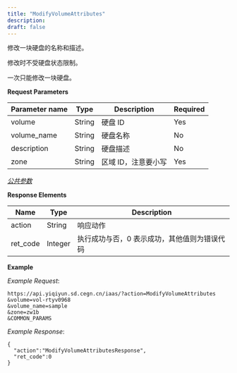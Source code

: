 ```yaml
---
title: "ModifyVolumeAttributes"
description: 
draft: false
---
```




修改一块硬盘的名称和描述。

修改时不受硬盘状态限制。

一次只能修改一块硬盘。

**Request Parameters**

| Parameter name | Type | Description | Required |
| --- | --- | --- | --- |
| volume | String | 硬盘 ID | Yes |
| volume_name | String | 硬盘名称 | No |
| description | String | 硬盘描述 | No |
| zone | String | 区域 ID，注意要小写 | Yes |

[_公共参数_](../../../parameters/)

**Response Elements**

| Name | Type | Description |
| --- | --- | --- |
| action | String | 响应动作 |
| ret_code | Integer | 执行成功与否，0 表示成功，其他值则为错误代码 |

**Example**

_Example Request_:

```
https://api.yiqiyun.sd.cegn.cn/iaas/?action=ModifyVolumeAttributes
&volume=vol-rtyv0968
&volume_name=sample
&zone=zw1b
&COMMON_PARAMS
```

_Example Response_:

```
{
  "action":"ModifyVolumeAttributesResponse",
  "ret_code":0
}
```
